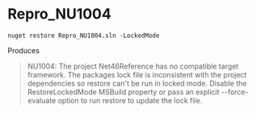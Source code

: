 # Repro_NU1004

```
nuget restore Repro_NU1004.sln -LockedMode
```

Produces

>NU1004: The project Net46Reference has no compatible target framework. The packages lock file is inconsistent with the project dependencies so restore can't be run in locked mode. Disable the RestoreLockedMode MSBuild property or pass an explicit --force-evaluate option to run restore to update the lock file.
